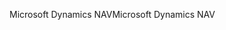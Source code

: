 <span data-ttu-id="8ec44-101">Microsoft Dynamics NAV</span><span class="sxs-lookup"><span data-stu-id="8ec44-101">Microsoft Dynamics NAV</span></span>